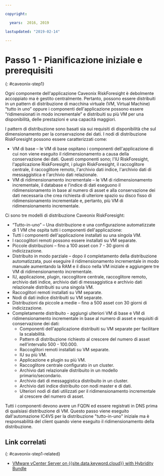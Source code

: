```yaml
---

copyright:

  years:  2016, 2019

lastupdated: "2019-02-14"

---
```


# Passo 1 - Pianificazione iniziale e prerequisiti
{: #caveonix-step1}

Ogni componente dell'applicazione Caveonix RiskForesight è debolmente accoppiato ma è gestito centralmente. Pertanto, possono essere distribuiti in un pattern di distribuzione di macchina virtuale (VM, Virtual Machine) “tutto in uno” oppure i componenti dell'applicazione possono essere “ridimensionati in modo incrementale” e distribuiti su più VM per una disponibilità, delle prestazioni e una capacità maggiori.

I pattern di distribuzione sono basati sia sui requisiti di disponibilità che sul dimensionamento per la conservazione dei dati. I nodi di distribuzione RiskForesight possono essere caratterizzati come:

-	VM di base – le VM di base ospitano i componenti dell'applicazione di cui non viene eseguito il ridimensionamento a causa della conservazione dei dati. Questi componenti sono; l'IU RiskForesight, l'applicazione RiskForesight, i plugin RiskForesight, il raccoglitore centrale, il raccoglitore remoto, l'archivio dati indice, l'archivio dati di messaggistica e l'archivio dati relazionale.
-	VM di ridimensionamento incrementale – le VM di ridimensionamento incrementale, il database e l'indice di dati eseguono il ridimensionamento in base al numero di asset e alla conservazione dei dati necessaria che crea richiesta di ulteriore spazio su disco fisso di ridimensionamento incrementale e, pertanto, più VM di ridimensionamento incrementale.

Ci sono tre modelli di distribuzione Caveonix RiskForesight:

-	“Tutto-in-uno” – Una distribuzione e una configurazione automatizzate di 1 VM che ospita tutti i componenti dell'applicazione:
  - Tutti i componenti dell'applicazione installati su una singola VM.
  - I raccoglitori remoti possono essere installati su VM separate.
  - Piccole distribuzioni – fino a 100 asset con 7 - 30 giorni di indicizzazione.
-	Distribuito in modo parziale – dopo il completamento della distribuzione automatizzata, puoi eseguire il ridimensionamento incrementale in modo manuale aumentando la RAM e il disco nella VM iniziale e aggiungere tre VM di ridimensionamento incrementale.
  - IU, applicazione, plugin, raccoglitore centrale, raccoglitore remoto, archivio dati indice, archivio dati di messaggistica e archivio dati relazionale distribuiti su una singola VM.
  - Raccoglitori remoti installati su VM separate.
  -	Nodi di dati indice distribuiti su VM separate.
  -	Distribuzioni da piccole a medie – fino a 500 asset con 30 giorni di indicizzazione.
- Completamente distribuito - aggiungi ulteriori VM di base e VM di ridimensionamento incrementale in base al numero di asset e requisiti di conservazione dei dati:
  - Componenti dell'applicazione distribuiti su VM separate per facilitare la scalabilità.
  -	Pattern di distribuzione richiesto al crescere del numero di asset nell'intervallo 500 - 100.000.
  -	Raccoglitori remoti installati su VM separate.
  -	IU su più VM.
  -	Applicazione e plugin su più VM.
  -	Raccoglitore centrale configurato in un cluster.
  -	Archivio dati relazionale distribuito in un modello primario/secondario.
  -	Archivio dati di messaggistica distribuito in un cluster.
  -	Archivio dati indice distribuito con nodi master e di dati.
  -	Ulteriori nodi di dati utilizzati per il ridimensionamento incrementale al crescere del numero di asset.

Tutti i componenti devono avere un FQDN ed essere registrati in DNS prima di qualsiasi distribuzione di VM. Questo passo viene eseguito dall'automazione IC4VS per la distribuzione "tutto-in-uno" iniziale ma è responsabilità del client quando viene eseguito il ridimensionamento della distribuzione.

## Link correlati
{: #caveonix-step1-related}

* [VMware vCenter Server on {{site.data.keyword.cloud}} with Hybridity Bundle](/docs/services/vmwaresolutions/archiref/vcs/vcs-hybridity-intro.html)
